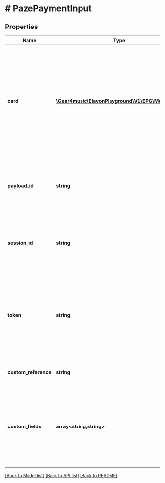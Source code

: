 # # PazePaymentInput

## Properties

Name | Type | Description | Notes
------------ | ------------- | ------------- | -------------
**card** | [**\Gear4music\ElavonPlayground\V1\EPG\Model\Card**](Card.md) | Only the Contact billTo info can be provided alongside the token. This is optional, but it does provide a more complete response with the decrypted Google Pay payment info. | [optional]
**payload_id** | **string** | An alphanumeric string returned from PAZE that refers to the current token and sessionId. |
**session_id** | **string** | An alphanumeric string returned from PAZE that refers to the current token and payloadId. |
**token** | **string** | The encrypted payment data in JWT format associated with the payload ID and session ID that is to be decrypted to gather the card info within | [optional]
**custom_reference** | **string** | Optional reference provided by the merchant | [optional]
**custom_fields** | **array<string,string>** | Custom fields, an object containing arbitrary string values.  Field names and values must not exceed 64 and 1024 characters, respectively. | [optional]

[[Back to Model list]](../../README.md#models) [[Back to API list]](../../README.md#endpoints) [[Back to README]](../../README.md)

